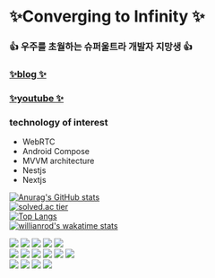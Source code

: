 
# ✨Converging to Infinity ✨
### 👍 우주를 초월하는 슈퍼울트라 개발자 지망생 👍
###  <a href="https://blog.naver.com/nova020510">✨blog ✨</a>
### <a href="https://www.youtube.com/channel/UCVXZYtf62qsP4ifgKBmKthQ">✨youtube ✨</a>
### technology of interest
- WebRTC
- Android Compose
- MVVM architecture
- Nestjs
- Nextjs

[![Anurag's GitHub stats](https://github-readme-stats.vercel.app/api?username=devaspirant0510)](https://github.com/anuraghazra/github-readme-stats)<br>
[![solved.ac tier](http://mazassumnida.wtf/api/generate_badge?boj=seungho0510)](https://solved.ac/seungho0510)<br>
[![Top Langs](https://github-readme-stats.vercel.app/api/top-langs/?username=devaspirant0510&layout=compact&langs_count=10)](https://github.com/anuraghazra/github-readme-stats)<br>
[![willianrod's wakatime stats](https://github-readme-stats.vercel.app/api/wakatime?username=devaspirant0510)](https://github.com/anuraghazra/github-readme-stats)

<img src="https://img.shields.io/badge/Python-3766AB?style=flat-square&logo=Python&logoColor=white"/></a>
<img src="https://img.shields.io/badge/JavaScript-F7DF1E?style=flat-square&logo=JavaScript&logoColor=white"/></a>
<img src="https://img.shields.io/badge/Java-007396?style=flat-square&logo=Java&logoColor=white"/></a>
<img src="https://img.shields.io/badge/C++-00599C?style=flat-square&logo=C%2B%2B&logoColor=white"/></a>
<img src="https://img.shields.io/badge/TypeScript-3178C6?style=flat-square&logo=TypeScript&logoColor=white"/><br>
<img src="https://img.shields.io/badge/Flask-000000?style=flat-square&logo=Flask&logoColor=white"/></a>
<img src="https://img.shields.io/badge/Android-3DDC84?style=flat-square&logo=Android&logoColor=white"/></a>
<img src="https://img.shields.io/badge/Node.js-339933?style=flat-square&logo=Node.js&logoColor=white"/></a>
<img src="https://img.shields.io/badge/React-62D9FB?style=flat-square&logo=React&logoColor=white"/></a>
<img src="https://img.shields.io/badge/PyTorch-EE4C2C?style=flat-square&logo=PyTorch&logoColor=white"/></a>
<img src="https://img.shields.io/badge/Nestjs-000000?style=flat-square&logo=Nestjs&logoColor=E0234E"/><br>
<img src="https://img.shields.io/badge/Firebase-FFCA28?style=flat-square&logo=Firebase&logoColor=white"/></a>
<img src="https://img.shields.io/badge/MySQL-4479A1?style=flat-square&logo=MySQL&logoColor=white"/></a>
<img src="https://img.shields.io/badge/SQLite-003B57?style=flat-square&logo=SQLite&logoColor=white"/></a>
<img src="https://img.shields.io/badge/MongoDB-47A248?style=flat-square&logo=MongoDB&logoColor=white"/></a>

